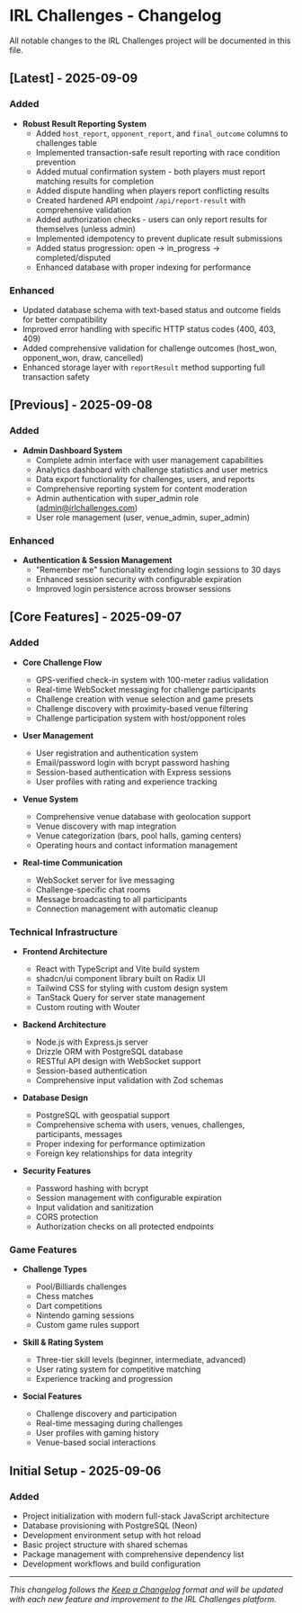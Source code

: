 # IRL Challenges - Changelog

All notable changes to the IRL Challenges project will be documented in this file.

## [Latest] - 2025-09-09

### Added
- **Robust Result Reporting System**
  - Added `host_report`, `opponent_report`, and `final_outcome` columns to challenges table
  - Implemented transaction-safe result reporting with race condition prevention
  - Added mutual confirmation system - both players must report matching results for completion
  - Added dispute handling when players report conflicting results
  - Created hardened API endpoint `/api/report-result` with comprehensive validation
  - Added authorization checks - users can only report results for themselves (unless admin)
  - Implemented idempotency to prevent duplicate result submissions
  - Added status progression: open → in_progress → completed/disputed
  - Enhanced database with proper indexing for performance

### Enhanced
- Updated database schema with text-based status and outcome fields for better compatibility
- Improved error handling with specific HTTP status codes (400, 403, 409)
- Added comprehensive validation for challenge outcomes (host_won, opponent_won, draw, cancelled)
- Enhanced storage layer with `reportResult` method supporting full transaction safety

## [Previous] - 2025-09-08

### Added
- **Admin Dashboard System**
  - Complete admin interface with user management capabilities
  - Analytics dashboard with challenge statistics and user metrics
  - Data export functionality for challenges, users, and reports
  - Comprehensive reporting system for content moderation
  - Admin authentication with super_admin role (admin@irlchallenges.com)
  - User role management (user, venue_admin, super_admin)

### Enhanced
- **Authentication & Session Management**
  - "Remember me" functionality extending login sessions to 30 days
  - Enhanced session security with configurable expiration
  - Improved login persistence across browser sessions

## [Core Features] - 2025-09-07

### Added
- **Core Challenge Flow**
  - GPS-verified check-in system with 100-meter radius validation
  - Real-time WebSocket messaging for challenge participants
  - Challenge creation with venue selection and game presets
  - Challenge discovery with proximity-based venue filtering
  - Challenge participation system with host/opponent roles

- **User Management**
  - User registration and authentication system
  - Email/password login with bcrypt password hashing
  - Session-based authentication with Express sessions
  - User profiles with rating and experience tracking

- **Venue System**
  - Comprehensive venue database with geolocation support
  - Venue discovery with map integration
  - Venue categorization (bars, pool halls, gaming centers)
  - Operating hours and contact information management

- **Real-time Communication**
  - WebSocket server for live messaging
  - Challenge-specific chat rooms
  - Message broadcasting to all participants
  - Connection management with automatic cleanup

### Technical Infrastructure
- **Frontend Architecture**
  - React with TypeScript and Vite build system
  - shadcn/ui component library built on Radix UI
  - Tailwind CSS for styling with custom design system
  - TanStack Query for server state management
  - Custom routing with Wouter

- **Backend Architecture**
  - Node.js with Express.js server
  - Drizzle ORM with PostgreSQL database
  - RESTful API design with WebSocket support
  - Session-based authentication
  - Comprehensive input validation with Zod schemas

- **Database Design**
  - PostgreSQL with geospatial support
  - Comprehensive schema with users, venues, challenges, participants, messages
  - Proper indexing for performance optimization
  - Foreign key relationships for data integrity

- **Security Features**
  - Password hashing with bcrypt
  - Session management with configurable expiration
  - Input validation and sanitization
  - CORS protection
  - Authorization checks on all protected endpoints

### Game Features
- **Challenge Types**
  - Pool/Billiards challenges
  - Chess matches
  - Dart competitions
  - Nintendo gaming sessions
  - Custom game rules support

- **Skill & Rating System**
  - Three-tier skill levels (beginner, intermediate, advanced)
  - User rating system for competitive matching
  - Experience tracking and progression

- **Social Features**
  - Challenge discovery and participation
  - Real-time messaging during challenges
  - User profiles with gaming history
  - Venue-based social interactions

## Initial Setup - 2025-09-06

### Added
- Project initialization with modern full-stack JavaScript architecture
- Database provisioning with PostgreSQL (Neon)
- Development environment setup with hot reload
- Basic project structure with shared schemas
- Package management with comprehensive dependency list
- Development workflows and build configuration

---

*This changelog follows the [Keep a Changelog](https://keepachangelog.com/) format and will be updated with each new feature and improvement to the IRL Challenges platform.*